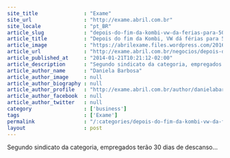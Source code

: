 ```yaml
---
site_title               : "Exame"
site_url                 : "http://exame.abril.com.br"
site_locale              : "pt_BR"
article_slug             : "depois-do-fim-da-kombi-vw-da-ferias-para-500-funcionarios"
article_title            : "Depois do fim da Kombi, VW dá férias para 500 funcionários"
article_image            : "https://abrilexame.files.wordpress.com/2016/09/size_960_16_9_2013-12-09t183915z_1242656595_gm1e9ca07bh01_rtrmadp_3_brazil4.jpg?quality=70&strip=all&w=960"
article_url              : "http://exame.abril.com.br/negocios/depois-do-fim-da-kombi-vw-da-ferias-para-500-funcionarios/"
article_published_at     : "2014-01-21T10:21:12-02:00"
article_description      : "Segundo sindicato da categoria, empregados terão 30 dias de descanso..."
article_author_name      : "Daniela Barbosa"
article_author_image     : null
article_author_biography : null
article_author_profile   : "http://exame.abril.com.br/author/danielabarbosa38258/"
article_author_facebook  : null
article_author_twitter   : null
category                 : ['business']
tags                     : ['Exame']
permalink                : "/:categories/depois-do-fim-da-kombi-vw-da-ferias-para-500-funcionarios/"
layout                   : post
---
```


Segundo sindicato da categoria, empregados terão 30 dias de descanso...
